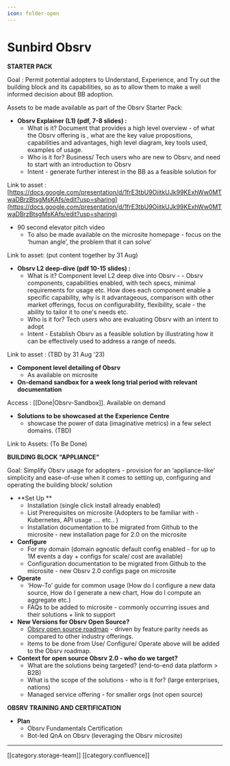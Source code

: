 ```yaml
---
icon: folder-open
---
```


# Sunbird Obsrv

**STARTER PACK**

Goal : Permit potential adopters to Understand, Experience, and Try out the building block and its capabilities, so as to allow them to make a well informed decision about BB adoption.&#x20;

Assets to be made available as part of the Obsrv Starter Pack:

* **Obsrv Explainer (L1) (pdf, 7-8 slides) :**
  * What is it? Document that provides a high level overview - of what the Obsrv offering is , what are the key value propositions, capabilities and advantages, high level diagram, key tools used, examples of usage.
  * Who is it for? Business/ Tech users who are new to Obsrv, and  need to start with an introduction to Obsrv
  * Intent - generate further interest in the BB as a feasible solution for

Link to asset : [https://docs.google.com/presentation/d/1frE3tbU9OiitkUJk99KExhWw0MTwaDBrzBtsgMsKAfs/edit?usp=sharing](https://docs.google.com/presentation/d/1frE3tbU9OiitkUJk99KExhWw0MTwaDBrzBtsgMsKAfs/edit?usp=sharing)

* 90 second elevator pitch video
  * To also be made available on the microsite homepage - focus on the ‘human angle’, the problem that it can solve’

Link to asset: (put content together by 31 Aug)&#x20;

* **Obsrv L2 deep-dive (pdf 10-15 slides) :**
  * What is it? Component level L2 deep dive into Obsrv - - Obsrv components,  capabilities enabled, with tech specs, minimal requirements for usage etc. How does each component enable a specific capability, why is it advantageous, comparison with other market offerings, focus on configurability, flexibility, scale - the ability to tailor it to one's needs etc.
  * Who is it for? Tech users who are evaluating Obsrv with an intent to adopt&#x20;
  * Intent - Establish Obsrv as a feasible solution by illustrating how it can be effectively used to address a range of needs.

Link to asset : (TBD by 31 Aug '23)

* **Component level detailing of Obsrv**
  * As available on microsite
* **On-demand sandbox for a week long trial period with relevant documentation**

Access : \[\[Done|Obsrv-Sandbox]]. Available on demand

* **Solutions to be showcased at the Experience Centre**
  * showcase the power of data (imaginative metrics) in a few select domains. (TBD)

Link to Assets: (To Be Done)

**BUILDING BLOCK “APPLIANCE”**

Goal: Simplify Obsrv usage for adopters - provision for an ‘appliance-like’ simplicity and ease-of-use when it comes to setting up, configuring and operating the building block/ solution

* \*\*Set Up \*\*
  * Installation (single click install already enabled)
  * List Prerequisites on microsite (Adopters to be familiar with - Kubernetes, API usage …. etc.. )
  * Installation documentation to be migrated from Github to the microsite - new installation page for 2.0 on the microsite
* **Configure**
  * For my domain (domain agnostic default config enabled - for up to 1M events a day + configs for scale/ cost are available)
  * Configuration documentation to be migrated from Github to the microsite - new Obsrv 2.0 configs page on microsite
* **Operate**
  * ‘How-To’ guide for common usage (How do I configure a new data source, How do I generate a new chart, How do I compute an aggregate etc.)&#x20;
  * FAQs to be added to microsite - commonly occurring issues and their solutions + link to support
* **New Versions for Obsrv Open Source?**
  * [Obsrv open source roadmap](https://obsrv.sunbird.org/learn/product-roadmap) - driven by feature parity needs as compared to other industry offerings.
  * Items to be done from Use/ Configure/ Operate above will be added to the Obsrv roadmap.
* **Context for open source Obsrv 2.0 - who do we target?**
  * What are the solutions being targeted? (end-to-end data platform > B2B)
  * What is the scope of the solutions - who is it for? (large enterprises, nations)
  * Managed service offering - for smaller orgs (not open source)

**OBSRV TRAINING AND CERTIFICATION**

* **Plan**
  * Obsrv Fundamentals Certification
  * Bot-led QnA on Obsrv (leveraging the Obsrv microsite)

***

\[\[category.storage-team]] \[\[category.confluence]]
